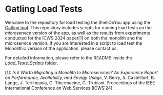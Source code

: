 # Gatling Load Tests

Welcome to the repository for load testing the ShellOnYou app using the [Gatling tool](https://github.com/gatling/gatling?tab=readme-ov-file). This repository includes scripts for running load tests on the *microservice* version of the app, as well as the results from experiments conducted for the ICWS 2024 paper[1] on both the monolith and the microservice version. If you are interested in a script to load test the Monolithic version of the application, please contact us.

For detailed information, please refer to the README inside the *Load_Tests_Scripts* folder.

[1]: *Is it Worth Migrating a Monolith to Microservices? An Experience Report on Performance, Availability, and Energy Usage*, V. Berry, A. Castelltort, B. Lange, J. Teriihoania, C. Tibermacine, C. Trubiani. Proceedings of the IEEE International Conference on Web Services (ICWS'24).
